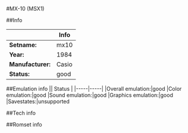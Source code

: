 #MX-10 (MSX1)

##Info

||Info|
|-----|-----|
|**Setname:**|mx10
|**Year:**|1984
|**Manufacturer:**|Casio
|**Status:**|good

##Emulation info
|| Status |
|-----|-----|
|Overall emulation:|good
|Color emulation:|good
|Sound emulation:|good
|Graphics emulation:|good
|Savestates:|unsupported

##Tech info

##Romset info

<!--- START OF EDITED COMMENT DO NOT TOUCH TEXT ABOVE-->
